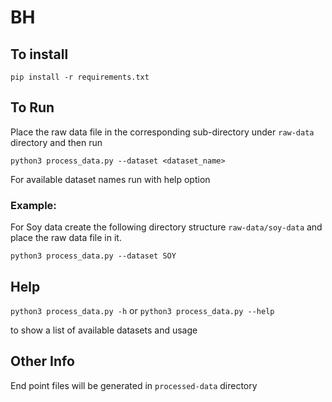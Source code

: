
# BH

## To install

`pip install -r requirements.txt`

## To Run

Place the raw data file in the corresponding sub-directory under `raw-data` directory and then run

`python3 process_data.py --dataset <dataset_name>`

For available dataset names run with help option

### Example:

For Soy data create the following directory structure `raw-data/soy-data` and place the raw data file in it.

`python3 process_data.py --dataset SOY`

## Help

`python3 process_data.py -h` or `python3 process_data.py --help`

to show a list of available datasets and usage

## Other Info
End point files will be generated in `processed-data` directory
